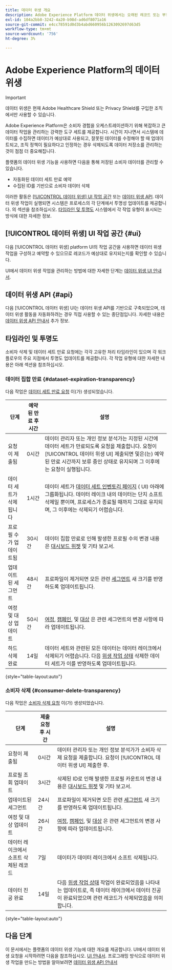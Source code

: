 ```yaml
---
title: 데이터 위생 개요
description: Adobe Experience Platform 데이터 위생에서는 오래된 레코드 또는 부정확한 레코드를 업데이트하거나 삭제하여 데이터 주기를 관리할 수 있습니다.
exl-id: 104a2bb8-3242-4a20-b98d-ad6df8071a16
source-git-commit: e4cc78591d0d3b4abd660956b1263092697d63d5
workflow-type: tm+mt
source-wordcount: '756'
ht-degree: 3%

---
```


# Adobe Experience Platform의 데이터 위생

>[!IMPORTANT]
>
>데이터 위생은 현재 Adobe Healthcare Shield 또는 Privacy Shield를 구입한 조직에서만 사용할 수 있습니다.

Adobe Experience Platform은 소비자 경험을 오케스트레이션하기 위해 복잡하고 큰 데이터 작업을 관리하는 강력한 도구 세트를 제공합니다. 시간이 지나면서 시스템에 데이터를 수집하면 데이터가 예상대로 사용되고, 잘못된 데이터를 수정해야 할 때 업데이트되고, 조직 정책이 필요하다고 인정하는 경우 삭제되도록 데이터 저장소를 관리하는 것이 점점 더 중요해집니다.

플랫폼의 데이터 위생 기능을 사용하면 다음을 통해 저장된 소비자 데이터를 관리할 수 있습니다.

* 자동화된 데이터 세트 만료 예약
* 수집된 ID를 기반으로 소비자 데이터 삭제

이러한 활동은 [[!UICONTROL 데이터 위생] UI 작업 공간](#ui) 또는 [데이터 위생 API](#api). 데이터 위생 작업이 실행되면 시스템은 프로세스의 각 단계에서 투명성 업데이트를 제공합니다. 의 섹션을 참조하십시오. [타임라인 및 투명도](#timelines-and-transparency) 시스템에서 각 작업 유형이 표시되는 방식에 대한 자세한 정보.

## [!UICONTROL 데이터 위생] UI 작업 공간 {#ui}

다음 [!UICONTROL 데이터 위생] platform UI의 작업 공간을 사용하면 데이터 위생 작업을 구성하고 예약할 수 있으므로 레코드가 예상대로 유지되는지를 확인할 수 있습니다.

UI에서 데이터 위생 작업을 관리하는 방법에 대한 자세한 단계는 [데이터 위생 UI 안내서](./ui/overview.md).

## 데이터 위생 API {#api}

다음 [!UICONTROL 데이터 위생] UI는 데이터 위생 API를 기반으로 구축되었으며, 데이터 위생 활동을 자동화하려는 경우 직접 사용할 수 있는 종단점입니다. 자세한 내용은 [데이터 위생 API 안내서](./api/overview.md) 추가 정보.

## 타임라인 및 투명도

소비자 삭제 및 데이터 세트 만료 요청에는 각각 고유한 처리 타임라인이 있으며 각 워크플로우의 주요 지점에서 투명도 업데이트를 제공합니다. 각 작업 유형에 대한 자세한 내용은 아래 섹션을 참조하십시오.

### 데이터 집합 만료 {#dataset-expiration-transparency}

다음 작업은 [데이터 세트 만료 요청](./ui/dataset-expiration.md) 이(가) 생성되었습니다.

| 단계 | 예약된 만료 후 시간 | 설명 |
| --- | --- | --- |
| 요청이 제출됨 | 0시간 | 데이터 관리자 또는 개인 정보 분석가는 지정된 시간에 데이터 세트가 만료되도록 요청을 제출합니다. 요청이 [!UICONTROL 데이터 위생 UI] 제출되면 및은(는) 예약된 만료 시간까지 보류 중인 상태로 유지되며 그 이후에는 요청이 실행됩니다. |
| 데이터 세트가 삭제됩니다 | 1시간 | 데이터 세트가 [데이터 세트 인벤토리 페이지](../catalog/datasets/user-guide.md) ( UI) 아래에 그룹화됩니다. 데이터 레이크 내의 데이터는 단지 소프트 삭제일 뿐이며, 프로세스가 종료될 때까지 그대로 유지되며, 그 이후에는 삭제되기 어렵습니다. |
| 프로필 수가 업데이트됨 | 30시간 | 데이터 집합 만료로 인해 발생한 프로필 수의 변경 내용은 [대시보드 위젯](../dashboards/guides/profiles.md#profile-count-trend) 및 기타 보고서. |
| 업데이트된 세그먼트 | 48시간 | 프로파일이 제거되면 모든 관련 [세그먼트](../segmentation/home.md) 새 크기를 반영하도록 업데이트됩니다. |
| 여정 및 대상 업데이트 | 50시간 | [여정](https://experienceleague.adobe.com/docs/journey-optimizer/using/orchestrate-journeys/about-journeys/journey.html), [캠페인](https://experienceleague.adobe.com/docs/journey-optimizer/using/campaigns/get-started-with-campaigns.html), 및 [대상](../destinations/home.md) 은 관련 세그먼트의 변경 사항에 따라 업데이트됩니다. |
| 하드 삭제 완료 | 14일 | 데이터 세트와 관련된 모든 데이터는 데이터 레이크에서 삭제되기 어렵습니다. 다음 [위생 작업 상태](./ui/browse.md#view-details) 삭제한 데이터 세트가 이를 반영하도록 업데이트됩니다. |

{style=&quot;table-layout:auto&quot;}

### 소비자 삭제 {#consumer-delete-transparency}

다음 작업은 [소비자 삭제 요청](./ui/delete-consumer.md) 이(가) 생성되었습니다.

| 단계 | 제출 요청 후 시간 | 설명 |
| --- | --- | --- |
| 요청이 제출됨 | 0시간 | 데이터 관리자 또는 개인 정보 분석가가 소비자 삭제 요청을 제출합니다. 요청이 [!UICONTROL 데이터 위생 UI] 제출한 후. |
| 프로필 조회 업데이트 | 3시간 | 삭제된 ID로 인해 발생한 프로필 카운트의 변경 내용은 [대시보드 위젯](../dashboards/guides/profiles.md#profile-count-trend) 및 기타 보고서. |
| 업데이트된 세그먼트 | 24시간 | 프로파일이 제거되면 모든 관련 [세그먼트](../segmentation/home.md) 새 크기를 반영하도록 업데이트됩니다. |
| 여정 및 대상 업데이트 | 26시간 | [여정](https://experienceleague.adobe.com/docs/journey-optimizer/using/orchestrate-journeys/about-journeys/journey.html), [캠페인](https://experienceleague.adobe.com/docs/journey-optimizer/using/campaigns/get-started-with-campaigns.html), 및 [대상](../destinations/home.md) 은 관련 세그먼트의 변경 사항에 따라 업데이트됩니다. |
| 데이터 레이크에서 소프트 삭제된 레코드 | 7일 | 데이터가 데이터 레이크에서 소프트 삭제됩니다. |
| 데이터 진공 완료 | 14일 | 다음 [위생 작업 상태](./ui/browse.md#view-details) 작업이 완료되었음을 나타내는 업데이트로, 즉 데이터 레이크에서 데이터 진공이 완료되었으며 관련 레코드가 삭제되었음을 의미합니다. |

{style=&quot;table-layout:auto&quot;}

## 다음 단계

이 문서에서는 플랫폼의 데이터 위생 기능에 대한 개요를 제공합니다. UI에서 데이터 위생 요청을 시작하려면 다음을 참조하십시오. [UI 안내서](./ui/overview.md). 프로그래밍 방식으로 데이터 위생 작업을 만드는 방법을 알아보려면 [데이터 위생 API 안내서](./api/overview.md)
